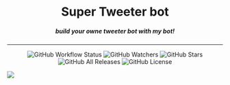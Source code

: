 <p align="center">
  <h1 align="center">Super Tweeter bot</h1>
  <h5 align="center">build your owne tweeter bot with my bot!</h5>
</p>
<hr>
<p align="center">
  <img src="https://img.shields.io/github/workflow/status/fikrado/twiiterbot%20CI%20with%20Gradle?style=for-the-badge" alt="GitHub Workflow Status">
  <img src="https://img.shields.io/github/watchers/fikrado/twiiterbot?label=Watchers&style=for-the-badge" alt="GitHub Watchers">
  <img src="https://img.shields.io/github/stars/fikrado/twiiterbot?style=for-the-badge" alt="GitHub Stars">
  <img src="https://img.shields.io/github/downloads/fikrado/twiiterbot/total?style=for-the-badge" alt="GitHub All Releases">
  <img src="https://img.shields.io/github/license/fikrado/twiiterbot?style=for-the-badge" alt="GitHub License">
</p>

<img src="https://files.realpython.com/media/How-to-Make-a-Twitter-Bot-in-Python-with-Tweepy_Watermarked.e0e3b3e8f6ce.jpg">
